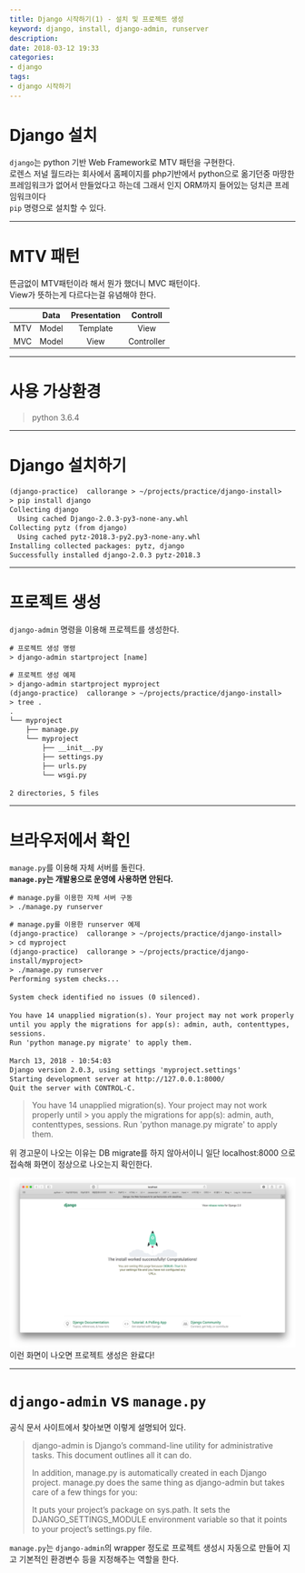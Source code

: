 ```yaml
---
title: Django 시작하기(1) - 설치 및 프로젝트 생성
keyword: django, install, django-admin, runserver
description: 
date: 2018-03-12 19:33
categories:
- django
tags:
- django 시작하기
---
```

# Django 설치
`django`는 python 기반 Web Framework로 MTV 패턴을 구현한다.  
로렌스 저널 월드라는 회사에서 홈페이지를 php기반에서 python으로 옮기던중 마땅한 프레임워크가 없어서 만들었다고 하는데 그래서 인지 ORM까지 들어있는 덩치큰 프레임워크이다  
`pip` 명령으로 설치할 수 있다.

---

# MTV 패턴
뜬금없이 MTV패턴이라 해서 뭔가 했더니 MVC 패턴이다.  
View가 뜻하는게 다르다는걸 유념해야 한다.  

|     |  Data | Presentation |  Controll  |
|:---:|:-----:|:------------:|:----------:|
| MTV | Model |   Template   |    View    |
| MVC | Model |     View     | Controller |

---

# 사용 가상환경  
>python 3.6.4

---

# Django 설치하기
```shell
(django-practice)  callorange > ~/projects/practice/django-install>
> pip install django
Collecting django
  Using cached Django-2.0.3-py3-none-any.whl
Collecting pytz (from django)
  Using cached pytz-2018.3-py2.py3-none-any.whl
Installing collected packages: pytz, django
Successfully installed django-2.0.3 pytz-2018.3
```

---

# 프로젝트 생성
`django-admin` 명령을 이용해 프로젝트를 생성한다.  

```shell
# 프로젝트 생성 명령
> django-admin startproject [name]
```

```shell
# 프로젝트 생성 예제
> django-admin startproject myproject
(django-practice)  callorange > ~/projects/practice/django-install>
> tree .
.
└── myproject
    ├── manage.py
    └── myproject
        ├── __init__.py
        ├── settings.py
        ├── urls.py
        └── wsgi.py

2 directories, 5 files
```

---

# 브라우저에서 확인
`manage.py`를 이용해 자체 서버를 돌린다.  
**`manage.py`는 개발용으로 운영에 사용하면 안된다.**

```shell
# manage.py를 이용한 자체 서버 구동
> ./manage.py runserver
```

```shell
# manage.py를 이용한 runserver 예제
(django-practice)  callorange > ~/projects/practice/django-install>
> cd myproject
(django-practice)  callorange > ~/projects/practice/django-install/myproject>
> ./manage.py runserver
Performing system checks...

System check identified no issues (0 silenced).

You have 14 unapplied migration(s). Your project may not work properly until you apply the migrations for app(s): admin, auth, contenttypes, sessions.
Run 'python manage.py migrate' to apply them.

March 13, 2018 - 10:54:03
Django version 2.0.3, using settings 'myproject.settings'
Starting development server at http://127.0.0.1:8000/
Quit the server with CONTROL-C.
```

> You have 14 unapplied migration(s). Your project may not work properly until > you apply the migrations for app(s): admin, auth, contenttypes, sessions.
> Run 'python manage.py migrate' to apply them.

위 경고문이 나오는 이유는 DB migrate를 하지 않아서이니 일단 localhost:8000 으로 접속해 화면이 정상으로 나오는지 확인한다.

![django runserver 정상화면](/assets/post_img/django/install1.png)
이런 화면이 나오면 프로젝트 생성은 완료다!

---

# `django-admin` vs `manage.py`
공식 문서 사이트에서 찾아보면 이렇게 설명되어 있다.

>django-admin is Django’s command-line utility for administrative tasks. This document outlines all it can do.
>
>In addition, manage.py is automatically created in each Django project. manage.py does the same thing as django-admin but takes care of a few things for you:
>
>It puts your project’s package on sys.path.
It sets the DJANGO_SETTINGS_MODULE environment variable so that it points to your project’s settings.py file.

`manage.py`는 `django-admin`의 wrapper 정도로 프로젝트 생성시 자동으로 만들어 지고 기본적인 환경변수 등을 지정해주는 역할을 한다.